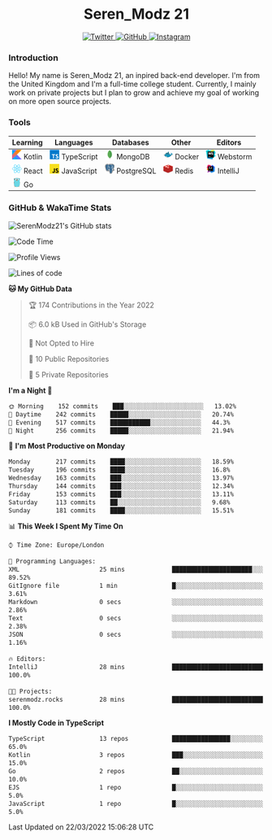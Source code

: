 <div align="center">
  <h1>Seren_Modz 21</h1>
  <a href="https://twitter.com/SerenModz21">
    <img alt="Twitter" src="https://img.shields.io/badge/twitter%20-%231DA1F2.svg?&style=for-the-badge&logo=Twitter&logoColor=white">
  </a>
  <a href="https://github.com/SerenModz21">
    <img alt="GitHub" src="https://img.shields.io/badge/github%20-%23121011.svg?&style=for-the-badge&logo=github&logoColor=white">
  </a>
  <a href="https://www.instagram.com/serenmodz21">
    <img alt="Instagram" src="https://img.shields.io/badge/instagram%20-%23E4405F.svg?&style=for-the-badge&logo=Instagram&logoColor=white">
  </a>
</div>

### Introduction

Hello! My name is Seren_Modz 21, an inpired back-end developer. I'm from the United Kingdom and I'm a full-time college student. Currently, I mainly work on private projects but I plan to grow and achieve my goal of working on more open source projects. 

### Tools

 **Learning**                                        | **Languages**                                               | **Databases**                                               | **Other**                                           | **Editors**                                                  
-----------------------------------------------------|-------------------------------------------------------------|-------------------------------------------------------------|-----------------------------------------------------|--------------------------------------------------------------
 <img width="19px" src="./assets/kotlin.svg"> Kotlin | <img width="19px" src="./assets/typescript.svg"> TypeScript | <img width="19px" src="./assets/mongodb.svg"> MongoDB       | <img width="19px" src="./assets/docker.svg"> Docker | <img width="19px" src="./assets/webstorm.svg"> Webstorm      
 <img width="19px" src="./assets/react.svg"> React   | <img width="19px" src="./assets/javascript.svg"> JavaScript | <img width="19px" src="./assets/postgresql.svg"> PostgreSQL | <img width="19px" src="./assets/redis.svg"> Redis   | <img width="19px" src="./assets/intellij-idea.svg"> IntelliJ
 <img width="19px" src="./assets/go.svg"> Go         |                                                             |                                                             |                                                     |                                                                                                               

### GitHub & WakaTime Stats

![SerenModz21's GitHub stats](https://github-readme-stats.vercel.app/api?username=SerenModz21&show_icons=true&theme=dark)

<!--START_SECTION:waka-->
![Code Time](http://img.shields.io/badge/Code%20Time-1%2C329%20hrs%2056%20mins-blue)

![Profile Views](http://img.shields.io/badge/Profile%20Views-114-blue)

![Lines of code](https://img.shields.io/badge/From%20Hello%20World%20I%27ve%20Written-7%20Thousand%20lines%20of%20code-blue)

**🐱 My GitHub Data** 

> 🏆 174 Contributions in the Year 2022
 > 
> 📦 6.0 kB Used in GitHub's Storage 
 > 
> 🚫 Not Opted to Hire
 > 
> 📜 10 Public Repositories 
 > 
> 🔑 5 Private Repositories  
 > 
**I'm a Night 🦉** 

```text
🌞 Morning    152 commits    ███░░░░░░░░░░░░░░░░░░░░░░   13.02% 
🌆 Daytime    242 commits    █████░░░░░░░░░░░░░░░░░░░░   20.74% 
🌃 Evening    517 commits    ███████████░░░░░░░░░░░░░░   44.3% 
🌙 Night      256 commits    █████░░░░░░░░░░░░░░░░░░░░   21.94%

```
📅 **I'm Most Productive on Monday** 

```text
Monday       217 commits    ████░░░░░░░░░░░░░░░░░░░░░   18.59% 
Tuesday      196 commits    ████░░░░░░░░░░░░░░░░░░░░░   16.8% 
Wednesday    163 commits    ███░░░░░░░░░░░░░░░░░░░░░░   13.97% 
Thursday     144 commits    ███░░░░░░░░░░░░░░░░░░░░░░   12.34% 
Friday       153 commits    ███░░░░░░░░░░░░░░░░░░░░░░   13.11% 
Saturday     113 commits    ██░░░░░░░░░░░░░░░░░░░░░░░   9.68% 
Sunday       181 commits    ████░░░░░░░░░░░░░░░░░░░░░   15.51%

```


📊 **This Week I Spent My Time On** 

```text
⌚︎ Time Zone: Europe/London

💬 Programming Languages: 
XML                      25 mins             ██████████████████████░░░   89.52% 
GitIgnore file           1 min               █░░░░░░░░░░░░░░░░░░░░░░░░   3.61% 
Markdown                 0 secs              ░░░░░░░░░░░░░░░░░░░░░░░░░   2.86% 
Text                     0 secs              ░░░░░░░░░░░░░░░░░░░░░░░░░   2.38% 
JSON                     0 secs              ░░░░░░░░░░░░░░░░░░░░░░░░░   1.16%

🔥 Editors: 
IntelliJ                 28 mins             █████████████████████████   100.0%

🐱‍💻 Projects: 
serenmodz.rocks          28 mins             █████████████████████████   100.0%

```

**I Mostly Code in TypeScript** 

```text
TypeScript               13 repos            ████████████████░░░░░░░░░   65.0% 
Kotlin                   3 repos             ███░░░░░░░░░░░░░░░░░░░░░░   15.0% 
Go                       2 repos             ██░░░░░░░░░░░░░░░░░░░░░░░   10.0% 
EJS                      1 repo              █░░░░░░░░░░░░░░░░░░░░░░░░   5.0% 
JavaScript               1 repo              █░░░░░░░░░░░░░░░░░░░░░░░░   5.0%

```



 Last Updated on 22/03/2022 15:06:28 UTC
<!--END_SECTION:waka-->
